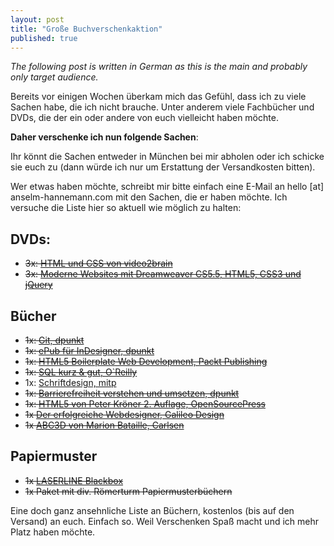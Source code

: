 ```yaml
---
layout: post
title: "Große Buchverschenkaktion"
published: true
---
```


_The following post is written in German as this is the main and probably only target audience._

Bereits vor einigen Wochen überkam mich das Gefühl, dass ich zu viele Sachen habe, die ich nicht brauche. Unter anderem viele Fachbücher und DVDs, die der ein oder andere von euch vielleicht haben möchte.

**Daher verschenke ich nun folgende Sachen**:

Ihr könnt die Sachen entweder in München bei mir abholen oder ich schicke sie euch zu (dann würde ich nur um Erstattung der Versandkosten bitten).

Wer etwas haben möchte, schreibt mir bitte einfach eine E-Mail an hello [at] anselm-hannemann.com mit den Sachen, die er haben möchte. Ich versuche die Liste hier so aktuell wie möglich zu halten:

## DVDs:

- <s>3x: [HTML und CSS von video2brain](https://www.video2brain.com/de/videotraining/html-und-css)</s>
- <s>3x: [Moderne Websites mit Dreamweaver CS5.5, HTML5, CSS3 und jQuery](https://www.video2brain.com/de/videotraining/moderne-websites-mit-dreamweaver-cs5-5-html5-css3-und-jquery)</s>

## Bücher

- <s>1x: [Git, dpunkt](http://www.dpunkt.de/buecher/3545/git.html)</s>
- <s>1x: [ePub für InDesigner, dpunkt](http://www.dpunkt.de/buecher/3777/epub-f%26uuml%3Br-%28in%29designer.html)</s>
- <s>1x: [HTML5 Boilerplate Web Development, Packt Publishing](http://www.packtpub.com/html5-boilerplate-web-development/book)</s>
- <s>1x: [SQL kurz & gut, O`Reilly](http://www.oreilly.de/catalog/sqlpg2ger/)</s>
- 1x: [Schriftdesign, mitp](http://www.amazon.de/schriftdesign-allan-haley-B%C3%BCcher/s?ie=UTF8&keywords=Schriftdesign%20Allan%20Haley&page=1&rh=n%3A186606%2Ck%3ASchriftdesign%20Allan%20Haley)
- <s>1x: [Barrierefreiheit verstehen und umsetzen, dpunkt](http://www.dpunkt.de/buecher/2537.html)</s>
- <s>1x: [HTML5 von Peter Kröner 2. Auflage, OpenSourcePress](http://html5-buch.de/)</s>
- <s>1x [Der erfolgreiche Webdesigner, Galileo Design](http://www.galileodesign.de/1727)</s>
- <s>1x [ABC3D von Marion Bataille, Carlsen](http://www.youtube.com/watch?v=VKSfevX1vXg)</s>

## Papiermuster

- <s>1x [LASERLINE Blackbox](http://www.laser-line.de/serviceandsupport/muster/blackbox.php)</s>
- <s>1x Paket mit div. Römerturm Papiermusterbüchern</s>

Eine doch ganz ansehnliche Liste an Büchern, kostenlos (bis auf den Versand) an euch. Einfach so. Weil Verschenken Spaß macht und ich mehr Platz haben möchte.

